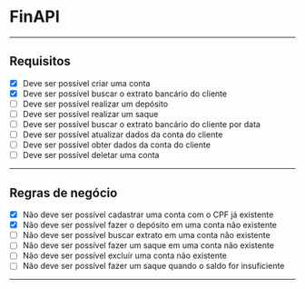# FinAPI

---

## Requisitos

- [x] Deve ser possível criar uma conta
- [x] Deve ser possível buscar o extrato bancário do cliente
- [ ] Deve ser possível realizar um depósito
- [ ] Deve ser possível realizar um saque
- [ ] Deve ser possível buscar o extrato bancário do cliente por data
- [ ] Deve ser possível atualizar dados da conta do cliente
- [ ] Deve ser possível obter dados da conta do cliente
- [ ] Deve ser possível deletar uma conta

---

## Regras de negócio

- [x] Não deve ser possível cadastrar uma conta com o CPF já existente
- [x] Não deve ser possível fazer o depósito em uma conta não existente
- [ ] Não deve ser possível buscar extrato em uma conta não existente
- [ ] Não deve ser possível fazer um saque em uma conta não existente
- [ ] Não deve ser possível excluír uma conta não existente
- [ ] Não deve ser possível fazer um saque quando o saldo for insuficiente

---
